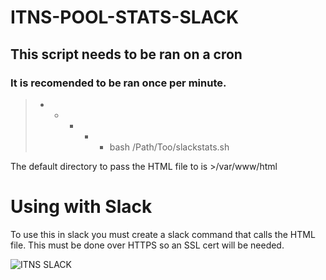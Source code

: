 # ITNS-POOL-STATS-SLACK

## This script needs to be ran on a cron

### It is recomended to be ran once per minute.

> - - - - - bash /Path/Too/slackstats.sh

The default directory to pass the HTML file to is >/var/www/html



# Using with Slack

To use this in slack you must create a slack command that calls the HTML file. This must be done over HTTPS so an SSL cert will be needed.

![ITNS SLACK](https://i.imgur.com/EZieGfl.png)
